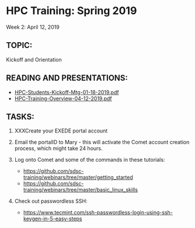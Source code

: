 # HPC Training:  Spring 2019
 Week 2: April 12, 2019

## TOPIC:  
Kickoff and Orientation

## READING AND PRESENTATIONS:
* [HPC-Students-Kickoff-Mtg-01-18-2019.pdf](./HPC-Students-Kickoff-Mtg-01-18-2019.pdf)
* [HPC-Training-Overview-04-12-2019.pdf](HPC-Training-Overview-04-12-2019.pdf)

## TASKS:
1. XXXCreate your EXEDE portal account

2. Email the portalID to Mary  - this will activate the Comet account creation 
           process, which might take 24 hours.

3. Log onto Comet and some of the commands in these tutorials:

     - https://github.com/sdsc-training/webinars/tree/master/getting_started
     - https://github.com/sdsc-training/webinars/tree/master/basic_linux_skills

4. Check out passwordless SSH:   

     - https://www.tecmint.com/ssh-passwordless-login-using-ssh-keygen-in-5-easy-steps

